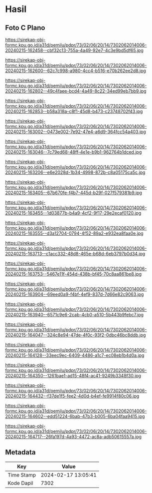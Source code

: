 # Hasil

## Foto C Plano

https://sirekap-obj-formc.kpu.go.id/a31d/pemilu/pdpr/73/02/06/20/14/7302062014006-20240215-162458--cbf32c13-755a-4a49-92e7-4c3e9bd5df65.jpg

https://sirekap-obj-formc.kpu.go.id/a31d/pemilu/pdpr/73/02/06/20/14/7302062014006-20240215-162600--62c7c998-a980-4cc4-b516-e70b262ee2d8.jpg

https://sirekap-obj-formc.kpu.go.id/a31d/pemilu/pdpr/73/02/06/20/14/7302062014006-20240215-162802--49c4faee-bcd4-4a49-8c22-34ed99eb7bb9.jpg

https://sirekap-obj-formc.kpu.go.id/a31d/pemilu/pdpr/73/02/06/20/14/7302062014006-20240215-162853--b58a318a-c8f1-45d8-b473-c23748702f43.jpg

https://sirekap-obj-formc.kpu.go.id/a31d/pemilu/pdpr/73/02/06/20/14/7302062014006-20240215-163002--0473e002-7e92-47e4-a6d9-364fcc54a403.jpg

https://sirekap-obj-formc.kpu.go.id/a31d/pemilu/pdpr/73/02/06/20/14/7302062014006-20240215-163046--7c79ed68-48ff-4e1e-b9b1-962764b1dced.jpg

https://sirekap-obj-formc.kpu.go.id/a31d/pemilu/pdpr/73/02/06/20/14/7302062014006-20240215-163206--e6e2028d-1b34-4998-872b-c8a05175ca5c.jpg

https://sirekap-obj-formc.kpu.go.id/a31d/pemilu/pdpr/73/02/06/20/14/7302062014006-20240215-163405--67b670fe-f4b7-445d-b29f-027f579381b9.jpg

https://sirekap-obj-formc.kpu.go.id/a31d/pemilu/pdpr/73/02/06/20/14/7302062014006-20240215-163455--1d03877b-b4a9-4cf2-9f17-29e2ecaf0120.jpg

https://sirekap-obj-formc.kpu.go.id/a31d/pemilu/pdpr/73/02/06/20/14/7302062014006-20240215-163555--d3a12704-0794-4f52-89a2-e932ea8faa0e.jpg

https://sirekap-obj-formc.kpu.go.id/a31d/pemilu/pdpr/73/02/06/20/14/7302062014006-20240215-163713--c1acc332-48d8-465e-b68d-6eb3797b0d34.jpg

https://sirekap-obj-formc.kpu.go.id/a31d/pemilu/pdpr/73/02/06/20/14/7302062014006-20240215-163753--5467e11f-454d-438b-bf45-70c8aa861be8.jpg

https://sirekap-obj-formc.kpu.go.id/a31d/pemilu/pdpr/73/02/06/20/14/7302062014006-20240215-163904--69eed0a9-f4bf-4ef9-837d-7d66e82c9063.jpg

https://sirekap-obj-formc.kpu.go.id/a31d/pemilu/pdpr/73/02/06/20/14/7302062014006-20240215-163940--6571c9e6-2cab-4cb0-a510-5b443b9febc7.jpg

https://sirekap-obj-formc.kpu.go.id/a31d/pemilu/pdpr/73/02/06/20/14/7302062014006-20240215-164047--324c8e94-47de-4f0c-93f2-0dbc46bc8ddb.jpg

https://sirekap-obj-formc.kpu.go.id/a31d/pemilu/pdpr/73/02/06/20/14/7302062014006-20240215-164128--33eec9ec-6409-4486-a1c7-ec08eb1b4d0a.jpg

https://sirekap-obj-formc.kpu.go.id/a31d/pemilu/pdpr/73/02/06/20/14/7302062014006-20240215-164350--1261bae1-ad15-48f4-ac41-9249b3348f30.jpg

https://sirekap-obj-formc.kpu.go.id/a31d/pemilu/pdpr/73/02/06/20/14/7302062014006-20240215-164432--f37de1f5-fee2-4d0d-b4ef-fe9914f80c06.jpg

https://sirekap-obj-formc.kpu.go.id/a31d/pemilu/pdpr/73/02/06/20/14/7302062014006-20240215-164602--edd51224-6bab-47b3-b005-6ba04faa9415.jpg

https://sirekap-obj-formc.kpu.go.id/a31d/pemilu/pdpr/73/02/06/20/14/7302062014006-20240215-164717--26fa197d-4a93-4472-ac8a-adb50615557a.jpg


## Metadata

| Key        | Value               |
| ---------- | ------------------- |
| Time Stamp | 2024-02-17 13:05:41 |
| Kode Dapil | 7302                |



